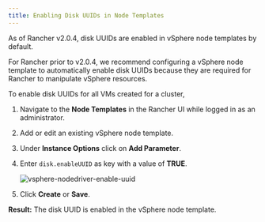 ```yaml
---
title: Enabling Disk UUIDs in Node Templates
---
```


As of Rancher v2.0.4, disk UUIDs are enabled in vSphere node templates by default.

For Rancher prior to v2.0.4, we recommend configuring a vSphere node template to automatically enable disk UUIDs because they are required for Rancher to manipulate vSphere resources.

To enable disk UUIDs for all VMs created for a cluster,

1. Navigate to the **Node Templates** in the Rancher UI while logged in as an administrator.

2. Add or edit an existing vSphere node template.

3. Under **Instance Options** click on **Add Parameter**.

4. Enter `disk.enableUUID` as key with a value of **TRUE**.

   ![vsphere-nodedriver-enable-uuid](/img/rke/vsphere-nodedriver-enable-uuid.png")

5. Click **Create** or **Save**.

**Result:** The disk UUID is enabled in the vSphere node template.
